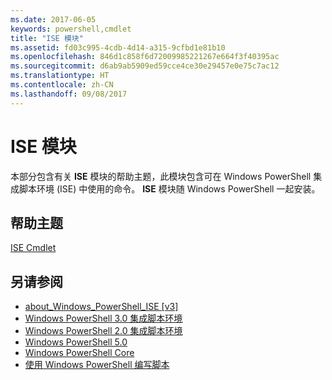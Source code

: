 ```yaml
---
ms.date: 2017-06-05
keywords: powershell,cmdlet
title: "ISE 模块"
ms.assetid: fd03c995-4cdb-4d14-a315-9cfbd1e81b10
ms.openlocfilehash: 846d1c858f6d72009985221267e664f3f40395ac
ms.sourcegitcommit: d6ab9ab5909ed59cce4ce30e29457e0e75c7ac12
ms.translationtype: HT
ms.contentlocale: zh-CN
ms.lasthandoff: 09/08/2017
---
```

# <a name="ise-module"></a>ISE 模块
本部分包含有关 **ISE** 模块的帮助主题，此模块包含可在 Windows PowerShell 集成脚本环境 (ISE) 中使用的命令。 **ISE** 模块随 Windows PowerShell 一起安装。

## <a name="help-topics"></a>帮助主题
[ISE Cmdlet](http://go.microsoft.com/fwlink/?LinkID=254686)

## <a name="see-also"></a>另请参阅
- [about_Windows_PowerShell_ISE [v3]](https://technet.microsoft.com/en-us/library/dfa54d47-60c6-4fff-8197-c747e8d411bb)
- [Windows PowerShell 3.0 集成脚本环境](http://go.microsoft.com/fwlink/?LinkId=254681)
- [Windows PowerShell 2.0 集成脚本环境](http://go.microsoft.com/fwlink/?LinkID=238569)
- [Windows PowerShell 5.0](../../whats-new/What-s-New-in-Windows-PowerShell-50.md)
- [Windows PowerShell Core](https://technet.microsoft.com/en-us/library/4b75f1e4-f327-48f3-92ab-bf5435094d41)
- [使用 Windows PowerShell 编写脚本](../../getting-started/fundamental/Scripting-with-Windows-PowerShell.md)

